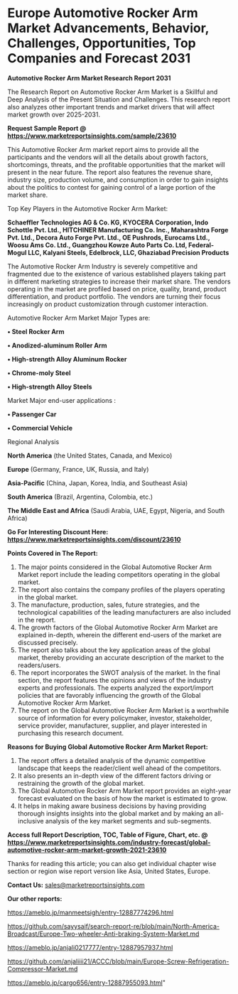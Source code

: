# Europe Automotive Rocker Arm Market Advancements, Behavior, Challenges, Opportunities, Top Companies and Forecast 2031

<strong>Automotive Rocker Arm Market Research Report 2031</strong>

The Research Report on Automotive Rocker Arm Market is a Skillful and Deep Analysis of the Present Situation and Challenges. This research report also analyzes other important trends and market drivers that will affect market growth over 2025-2031.

<strong>Request Sample Report @ <a href=https://www.marketreportsinsights.com/sample/23610>https://www.marketreportsinsights.com/sample/23610</a></strong>

This Automotive Rocker Arm market report aims to provide all the participants and the vendors will all the details about growth factors, shortcomings, threats, and the profitable opportunities that the market will present in the near future. The report also features the revenue share, industry size, production volume, and consumption in order to gain insights about the politics to contest for gaining control of a large portion of the market share.

Top Key Players in the Automotive Rocker Arm Market:

<strong>Schaeffler Technologies AG & Co. KG, KYOCERA Corporation, Indo Schottle Pvt. Ltd., HITCHINER Manufacturing Co. Inc., Maharashtra Forge Pvt. Ltd., Decora Auto Forge Pvt. Ltd., OE Pushrods, Eurocams Ltd., Woosu Ams Co. Ltd., Guangzhou Kowze Auto Parts Co. Ltd, Federal-Mogul LLC, Kalyani Steels, Edelbrock, LLC, Ghaziabad Precision Products</strong>

The Automotive Rocker Arm Industry is severely competitive and fragmented due to the existence of various established players taking part in different marketing strategies to increase their market share. The vendors operating in the market are profiled based on price, quality, brand, product differentiation, and product portfolio. The vendors are turning their focus increasingly on product customization through customer interaction.

Automotive Rocker Arm Market Major Types are:

<strong>• Steel Rocker Arm

• Anodized-aluminum Roller Arm

• High-strength Alloy Aluminum Rocker

• Chrome-moly Steel

• High-strength Alloy Steels</strong>

Market Major end-user applications :

<strong>• Passenger Car

• Commercial Vehicle</strong>

Regional Analysis

</u><strong><b>North America</b></strong> (the United States, Canada, and Mexico)

<strong><b>Europe </b></strong>(Germany, France, UK, Russia, and Italy)

<strong><b>Asia-Pacific</b></strong> (China, Japan, Korea, India, and Southeast Asia)

<strong><b>South America</b></strong> (Brazil, Argentina, Colombia, etc.)

<strong><b>The Middle East and Africa</b></strong> (Saudi Arabia, UAE, Egypt, Nigeria, and South Africa)

<strong>Go For Interesting Discount Here: <a href=https://www.marketreportsinsights.com/discount/23610>https://www.marketreportsinsights.com/discount/23610</a></strong>

<strong>Points Covered in The Report:</strong>
<ol>
  <li>The major points considered in the Global Automotive Rocker Arm Market report include the leading competitors operating in the global market.</li>
  <li>The report also contains the company profiles of the players operating in the global market.</li>
  <li>The manufacture, production, sales, future strategies, and the technological capabilities of the leading manufacturers are also included in the report.</li>
  <li>The growth factors of the Global Automotive Rocker Arm Market are explained in-depth, wherein the different end-users of the market are discussed precisely.</li>
  <li>The report also talks about the key application areas of the global market, thereby providing an accurate description of the market to the readers/users.</li>
  <li>The report incorporates the SWOT analysis of the market. In the final section, the report features the opinions and views of the industry experts and professionals. The experts analyzed the export/import policies that are favorably influencing the growth of the Global Automotive Rocker Arm Market.</li>
  <li>The report on the Global Automotive Rocker Arm Market is a worthwhile source of information for every policymaker, investor, stakeholder, service provider, manufacturer, supplier, and player interested in purchasing this research document.</li>
</ol>
<strong>Reasons for Buying Global Automotive Rocker Arm Market Report:</strong>

<ol>
  <li>The report offers a detailed analysis of the dynamic competitive landscape that keeps the reader/client well ahead of the competitors.</li>
  <li>It also presents an in-depth view of the different factors driving or restraining the growth of the global market.</li>
  <li>The Global Automotive Rocker Arm Market report provides an eight-year forecast evaluated on the basis of how the market is estimated to grow.</li>
  <li>It helps in making aware business decisions by having providing thorough insights insights into the global market and by making an all-inclusive analysis of the key market segments and sub-segments.</li>
</ol>
<strong>Access full Report Description, TOC, Table of Figure, Chart, etc. @ <a href=https://www.marketreportsinsights.com/industry-forecast/global-automotive-rocker-arm-market-growth-2021-23610>https://www.marketreportsinsights.com/industry-forecast/global-automotive-rocker-arm-market-growth-2021-23610</a></strong>


Thanks for reading this article; you can also get individual chapter wise section or region wise report version like Asia, United States, Europe.

<strong>Contact Us:</strong>
sales@marketreportsinsights.com

<strong>Our other reports:</strong>

<a href=https://ameblo.jp/manmeetsigh/entry-12887774296.html>https://ameblo.jp/manmeetsigh/entry-12887774296.html</a>

<a href=https://github.com/sayysaif/search-report-re/blob/main/North-America-Broadcast/Europe-Two-wheeler-Anti-braking-System-Market.md>https://github.com/sayysaif/search-report-re/blob/main/North-America-Broadcast/Europe-Two-wheeler-Anti-braking-System-Market.md</a>

<a href=https://ameblo.jp/anjali0217777/entry-12887957937.html>https://ameblo.jp/anjali0217777/entry-12887957937.html</a>

<a href=https://github.com/anjaliiii21/ACCC/blob/main/Europe-Screw-Refrigeration-Compressor-Market.md>https://github.com/anjaliiii21/ACCC/blob/main/Europe-Screw-Refrigeration-Compressor-Market.md</a>

<a href=https://ameblo.jp/cargo656/entry-12887955093.html>https://ameblo.jp/cargo656/entry-12887955093.html</a>"
